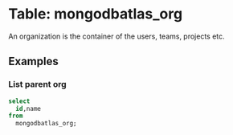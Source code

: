 # Table: mongodbatlas_org

An organization is the container of the users, teams, projects etc.

## Examples

### List parent org

```sql
select
  id,name
from
  mongodbatlas_org;
```
